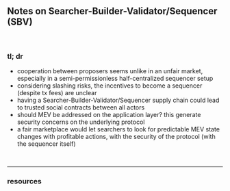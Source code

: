 ## Notes on Searcher-Builder-Validator/Sequencer (SBV)

<br>

### tl; dr

* cooperation between proposers seems unlike in an unfair market, especially in a semi-permissionless half-centralized sequencer setup
* considering slashing risks, the incentives to become a sequencer (despite tx fees) are unclear
* having a Searcher-Builder-Validator/Sequencer supply chain could lead to trusted social contracts between all actors
* should MEV be addressed on the application layer? this generate security concerns on the underlying protocol
* a fair marketplace would let searchers to look for predictable MEV state changes with profitable actions, with the security of the protocol (with the sequencer itself)


<br>

---

### resources
